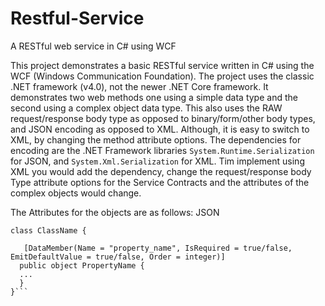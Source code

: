 # Restful-Service
A RESTful web service in C# using WCF

This project demonstrates a basic RESTful service written in C# using the WCF (Windows Communication Foundation).
The project uses the classic .NET framework (v4.0), not the newer .NET Core framework.
It demonstrates two web methods one using a simple data type and the second using a complex object data type.
This also uses the RAW request/response body type as opposed to binary/form/other body types, and JSON encoding as opposed to XML.
Although, it is easy to switch to XML, by changing the method attribute options.
The dependencies for encoding are the .NET Framework libraries `System.Runtime.Serialization` for JSON, and `System.Xml.Serialization` for XML.
Tim implement using XML you would add the dependency, change the request/response body Type attribute options for the Service Contracts and
the attributes of the complex objects would change.

The Attributes for the objects are as follows:
JSON
```[DataContract]
class ClassName {

   [DataMember(Name = "property_name", IsRequired = true/false, EmitDefaultValue = true/false, Order = integer)]
  public object PropertyName {
  ...
  }
}```
